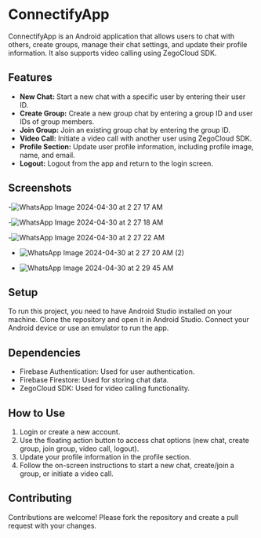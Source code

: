 # ConnectifyApp

ConnectifyApp is an Android application that allows users to chat with others, create groups, manage their chat settings, and update their profile information. It also supports video calling using ZegoCloud SDK.

## Features

- **New Chat:** Start a new chat with a specific user by entering their user ID.
- **Create Group:** Create a new group chat by entering a group ID and user IDs of group members.
- **Join Group:** Join an existing group chat by entering the group ID.
- **Video Call:** Initiate a video call with another user using ZegoCloud SDK.
- **Profile Section:** Update user profile information, including profile image, name, and email.
- **Logout:** Logout from the app and return to the login screen.

## Screenshots

-![WhatsApp Image 2024-04-30 at 2 27 17 AM](https://github.com/Chinmayk12/Connectify/assets/137162238/1769606c-370d-4b95-99bf-c2d05579d1ce)

-![WhatsApp Image 2024-04-30 at 2 27 18 AM](https://github.com/Chinmayk12/Connectify/assets/137162238/adca0789-f31a-4f0d-8c45-5b483d611d11)

-![WhatsApp Image 2024-04-30 at 2 27 22 AM](https://github.com/Chinmayk12/Connectify/assets/137162238/86eccd49-22ec-4e6f-834f-c7a1e4919808)

- ![WhatsApp Image 2024-04-30 at 2 27 20 AM (2)](https://github.com/Chinmayk12/Connectify/assets/137162238/6884fc05-5452-44bb-8271-44d098414828)

- ![WhatsApp Image 2024-04-30 at 2 29 45 AM](https://github.com/Chinmayk12/Connectify/assets/137162238/daeee165-9af6-47eb-995f-eec807e2716b)




## Setup

To run this project, you need to have Android Studio installed on your machine. Clone the repository and open it in Android Studio. Connect your Android device or use an emulator to run the app.

## Dependencies

- Firebase Authentication: Used for user authentication.
- Firebase Firestore: Used for storing chat data.
- ZegoCloud SDK: Used for video calling functionality.

## How to Use

1. Login or create a new account.
2. Use the floating action button to access chat options (new chat, create group, join group, video call, logout).
3. Update your profile information in the profile section.
4. Follow the on-screen instructions to start a new chat, create/join a group, or initiate a video call.

## Contributing

Contributions are welcome! Please fork the repository and create a pull request with your changes.

